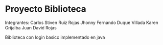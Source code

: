 # Proyecto Biblioteca

Integrantes:
Carlos Stiven Ruiz Rojas 
Jhonny Fernando Duque Villada
Karen Grijalba 
Juan David Rojas

Biblioteca con login basico implementado en java


